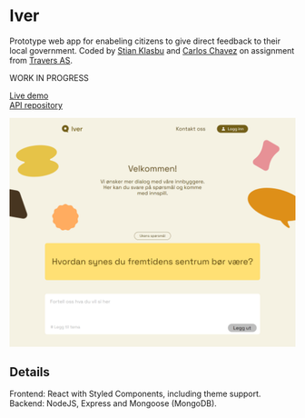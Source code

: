 # Iver
Prototype web app for enabeling citizens to give direct feedback to their local government. Coded by [Stian Klasbu](https://stiangk.netlify.app/) and [Carlos Chavez](https://carloschavez.cc/) on assignment from [Travers AS](https://www.travers.as/).

WORK IN PROGRESS

[Live demo](https://cranky-beaver-55477a.netlify.app/)<br />
[API repository](https://github.com/mountwebs/folkestemmen-api)

![](readme/screencapture-iver.png?raw=true)

## Details
Frontend: React with Styled Components, including theme support.<br />
Backend: NodeJS, Express and Mongoose (MongoDB).
